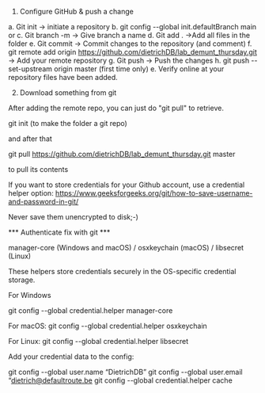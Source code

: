 1. Configure GitHub & push a change

a. Git init -> initiate a repository
b. git config --global init.defaultBranch main or
c. Git branch -m -> Give branch a name
d. Git add . ->Add all files in the folder
e. Git commit -> Commit changes to the repository (and comment)
f. git remote add origin https://github.com/dietrichDB/lab_demunt_thursday.git -> Add your remote repository
g. Git push -> Push the changes
h. git push --set-upstream origin master (first time only)
e. Verify online at your repository files have been added.

2. Download something from git

After adding the remote repo, you can just do "git pull" to retrieve.

git init (to make the folder a git repo)

and after that

git pull https://github.com/dietrichDB/lab_demunt_thursday.git master

to pull its contents


If you want to store credentials for your Github account, use a credential helper option:
https://www.geeksforgeeks.org/git/how-to-save-username-and-password-in-git/

Never save them unencrypted to disk;-)

*** Authenticate fix with git ***

manager-core (Windows and macOS) / osxkeychain (macOS) / libsecret (Linux)

These helpers store credentials securely in the OS-specific credential storage.

For Windows

git config --global credential.helper manager-core

For macOS:
git config --global credential.helper osxkeychain

For Linux:
git config --global credential.helper libsecret

Add your credential data to the config:

git config --global user.name “DietrichDB”
git config --global user.email “dietrich@defaultroute.be
git config --global credential.helper cache
